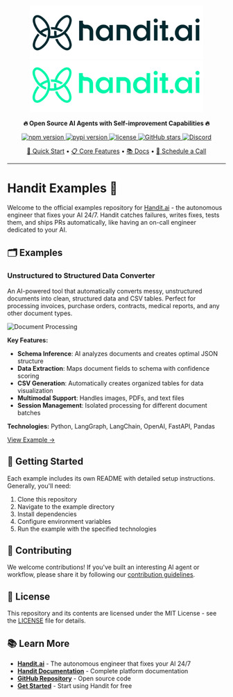 
<p align="center">
  <!-- shows in LIGHT mode only -->
  <img src="./examples/unstructured-to-structured/assets/cover/handit-small-3.png#gh-light-mode-only" width="400" style="object-fit: cover; object-position: center;" alt="Handit logo" />
  <!-- shows in DARK mode only -->
  <img src="./examples/unstructured-to-structured/assets/cover/handit-small-1.png#gh-dark-mode-only" width="400" style="object-fit: cover; object-position: center;" alt="Handit logo (dark)" />
</p>

<p align="center">
  <strong>🔥 Open Source AI Agents with Self-improvement Capabilities 🔥</strong>
</p>

<p align="center">
  <a href="https://www.npmjs.com/package/@handit.ai/node">
    <img src="https://img.shields.io/npm/v/@handit.ai/node?style=flat&logo=npm&logoColor=white&color=CB3837&labelColor=000000" alt="npm version">
  </a>
  <a href="https://pypi.org/project/handit-sdk/">
    <img src="https://img.shields.io/pypi/v/handit-sdk?style=flat&logo=pypi&logoColor=white&color=3776AB&labelColor=000000" alt="pypi version">
  </a>
  <a href="https://github.com/handit-ai/handit.ai/blob/main/LICENSE">
    <img src="https://img.shields.io/badge/license-MIT-green?style=flat&logo=opensourceinitiative&logoColor=white&labelColor=000000" alt="license">
  </a>
  <a href="https://github.com/handit-ai/handit.ai">
    <img src="https://img.shields.io/github/stars/handit-ai/handit.ai?style=flat&logo=github&logoColor=white&color=yellow&labelColor=000000" alt="GitHub stars">
  </a>
  <!-- TODO: Add Twitter handle when available -->
      <a href="https://discord.com/invite/XCVWYCFen6" target="_blank">
      <img src="https://img.shields.io/badge/Discord-Join%20Community-5865F2?style=flat&logo=discord&logoColor=white&labelColor=000000" alt="Discord">
  </a>
</p>

<p align="center">
  <a href="https://docs.handit.ai/quickstart">🚀 Quick Start</a> •
  <a href="https://docs.handit.ai/">📋 Core Features</a> •
  <a href="https://docs.handit.ai/">📚 Docs</a> •
  <a href="https://calendly.com/cristhian-handit/30min">📅 Schedule a Call</a>
</p>

---

# Handit Examples 🚀

Welcome to the official examples repository for [Handit.ai](https://www.handit.ai/) - the autonomous engineer that fixes your AI 24/7. Handit catches failures, writes fixes, tests them, and ships PRs automatically, like having an on-call engineer dedicated to your AI.

## 🗂 Examples

### Unstructured to Structured Data Converter

An AI-powered tool that automatically converts messy, unstructured documents into clean, structured data and CSV tables. Perfect for processing invoices, purchase orders, contracts, medical reports, and any other document types.

![Document Processing](/examples/unstructured-to-structured/assets/cover/cover.gif)

**Key Features:**
- **Schema Inference**: AI analyzes documents and creates optimal JSON structure
- **Data Extraction**: Maps document fields to schema with confidence scoring
- **CSV Generation**: Automatically creates organized tables for data visualization
- **Multimodal Support**: Handles images, PDFs, and text files
- **Session Management**: Isolated processing for different document batches

**Technologies:** Python, LangGraph, LangChain, OpenAI, FastAPI, Pandas

[View Example →](examples/unstructured-to-structured)

## 🚀 Getting Started

Each example includes its own README with detailed setup instructions. Generally, you'll need:

1. Clone this repository
2. Navigate to the example directory
3. Install dependencies
4. Configure environment variables
5. Run the example with the specified technologies

## 🤝 Contributing

We welcome contributions! If you've built an interesting AI agent or workflow, please share it by following our [contribution guidelines](CONTRIBUTING.md).

## 📝 License

This repository and its contents are licensed under the MIT License - see the [LICENSE](LICENSE) file for details.

## 📚 Learn More

- **[Handit.ai](https://www.handit.ai/)** - The autonomous engineer that fixes your AI 24/7
- **[Handit Documentation](https://docs.handit.ai)** - Complete platform documentation
- **[GitHub Repository](https://github.com/Handit-AI/handit.ai)** - Open source code
- **[Get Started](https://dashboard.handit.ai/)** - Start using Handit for free



